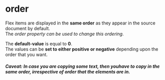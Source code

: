 # order

Flex items are displayed in the **same order** as they appear in the source document by default.  
The *order property can be used to change this ordering*.

The **default-value** is equal to **0**.  
The values can be **set to either positive or negative** depending upon the order that you want.

##### Caveat: In case you are copying some text, then youhave to copy in the same order, irrespective of order that the elements are in. 
